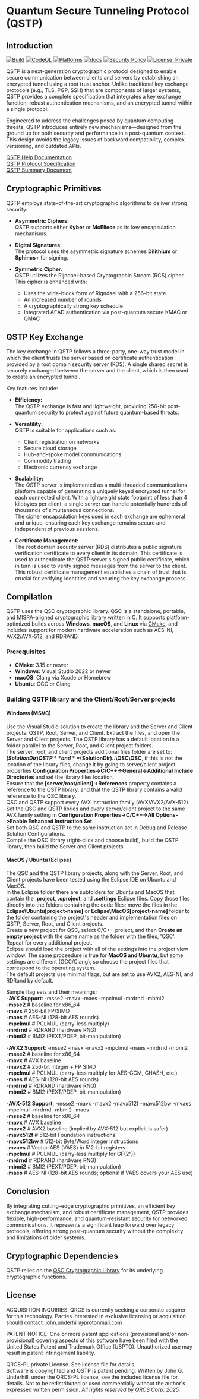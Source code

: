 # Quantum Secure Tunneling Protocol (QSTP)

## Introduction

[![Build](https://github.com/QRCS-CORP/QSTP/actions/workflows/build.yml/badge.svg?branch=main)](https://github.com/QRCS-CORP/QSTP/actions/workflows/build.yml)
[![CodeQL](https://github.com/QRCS-CORP/QSTP/actions/workflows/codeql-analysis.yml/badge.svg)](https://github.com/QRCS-CORP/QSTP/actions/workflows/codeql-analysis.yml)
[![Platforms](https://img.shields.io/badge/platforms-Linux%20|%20macOS%20|%20Windows-blue)](#)
[![docs](https://img.shields.io/badge/docs-online-brightgreen)](https://qrcs-corp.github.io/QSTP/)
[![Security Policy](https://img.shields.io/badge/security-policy-blue)](https://github.com/QRCS-CORP/QSTP/security/policy)
[![License: Private](https://img.shields.io/badge/License-Private-blue.svg)](https://github.com/QRCS-CORP/QSTP/blob/main/QRCS-PL%20License.txt)  

QSTP is a next-generation cryptographic protocol designed to enable secure communication between clients and servers by establishing an encrypted tunnel using a root trust anchor. Unlike traditional key exchange protocols (e.g., TLS, PGP, SSH) that are components of larger systems, QSTP provides a complete specification that integrates a key exchange function, robust authentication mechanisms, and an encrypted tunnel within a single protocol.

Engineered to address the challenges posed by quantum computing threats, QSTP introduces entirely new mechanisms—designed from the ground up for both security and performance in a post-quantum context. This design avoids the legacy issues of backward compatibility, complex versioning, and outdated APIs.

[QSTP Help Documentation](https://qrcs-corp.github.io/QSTP/)  
[QSTP Protocol Specification](https://qrcs-corp.github.io/QSTP/pdf/QSTP_Specification.pdf)  
[QSTP Summary Document](https://qrcs-corp.github.io/QSTP/pdf/QSTP_Summary.pdf)  

## Cryptographic Primitives

QSTP employs state-of-the-art cryptographic algorithms to deliver strong security:

- **Asymmetric Ciphers:**  
  QSTP supports either **Kyber** or **McEliece** as its key encapsulation mechanisms.

- **Digital Signatures:**  
  The protocol uses the asymmetric signature schemes **Dilithium** or **Sphincs+** for signing.

- **Symmetric Cipher:**  
  QSTP utilizes the Rijndael-based Cryptographic Stream (RCS) cipher. This cipher is enhanced with:
  - Uses the wide-block form of Rigndael with a 256-bit state.
  - An increased number of rounds
  - A cryptographically strong key schedule
  - Integrated AEAD authentication via post-quantum secure KMAC or QMAC

## QSTP Key Exchange

The key exchange in QSTP follows a three-party, one-way trust model in which the client trusts the server based on certificate authentication provided by a root domain security server (RDS). A single shared secret is securely exchanged between the server and the client, which is then used to create an encrypted tunnel.

Key features include:

- **Efficiency:**  
  The QSTP exchange is fast and lightweight, providing 256-bit post-quantum security to protect against future quantum-based threats.

- **Versatility:**  
  QSTP is suitable for applications such as:
  - Client registration on networks
  - Secure cloud storage
  - Hub-and-spoke model communications
  - Commodity trading
  - Electronic currency exchange

- **Scalability:**  
  The QSTP server is implemented as a multi-threaded communications platform capable of generating a uniquely keyed encrypted tunnel for each connected client. With a lightweight state footprint of less than 4 kilobytes per client, a single server can handle potentially hundreds of thousands of simultaneous connections.  
  The cipher encapsulation keys used in each exchange are ephemeral and unique, ensuring each key exchange remains secure and independent of previous sessions.

- **Certificate Management:**  
  The root domain security server (RDS) distributes a public signature verification certificate to every client in its domain. This certificate is used to authenticate the QSTP server's signed public certificate, which in turn is used to verify signed messages from the server to the client. This robust certificate management establishes a chain of trust that is crucial for verifying identities and securing the key exchange process.

## Compilation

QSTP uses the QSC cryptographic library. QSC is a standalone, portable, and MISRA-aligned cryptographic library written in C. It supports platform-optimized builds across **Windows**, **macOS**, and **Linux** via [CMake](https://cmake.org/), and includes support for modern hardware acceleration such as AES-NI, AVX2/AVX-512, and RDRAND.

### Prerequisites

- **CMake**: 3.15 or newer
- **Windows**: Visual Studio 2022 or newer
- **macOS**: Clang via Xcode or Homebrew
- **Ubuntu**: GCC or Clang  

### Building QSTP library and the Client/Root/Server projects

#### Windows (MSVC)

Use the Visual Studio solution to create the library and the Server and Client projects: QSTP, Root, Server, and Client.
Extract the files, and open the Server and Client projects. The QSTP library has a default location in a folder parallel to the Server, Root, and Client project folders.  
The server, root, and client projects additional files folder are set to: **$(SolutionDir)QSTP** and **$(SolutionDir)..\QSC\QSC**, if this is not the location of the library files, change it by going to server/client project properties **Configuration Properties->C/C++->General->Additional Include Directories** and set the library files location.  
Ensure that the **[server/root/client]->References** property contains a reference to the QSTP library, and that the QSTP library contains a valid reference to the QSC library.  
QSC and QSTP support every AVX instruction family (AVX/AVX2/AVX-512).  
Set the QSC and QSTP libries and every server/client project to the same AVX family setting in **Configuration Properties->C/C++->All Options->Enable Enhanced Instruction Set**.  
Set both QSC and QSTP to the same instruction set in Debug and Release Solution Configurations.  
Compile the QSC library (right-click and choose build), build the QSTP library, then build the Server and Client projects.

#### MacOS / Ubuntu (Eclipse)

The QSC and the QSTP library projects, along with the Server, Root, and Client projects have been tested using the Eclipse IDE on Ubuntu and MacOS.  
In the Eclipse folder there are subfolders for Ubuntu and MacOS that contain the **.project**, **.cproject**, and **.settings** Eclipse files.  Copy those files directly into the folders containing the code files; move the files in the **Eclipse\Ubuntu\[project-name]** or **Eclipse\MacOS\[project-name]** folder to the folder containing the project's header and implementation files on QSTP, Server, Root, and Client projects.  
Create a new project for QSC, select C/C++ project, and then **Create an empty project** with the same name as the folder with the files, 'QSC'. Repeat for every additional project.  
Eclipse should load the project with all of the settings into the project view window. The same proceedure is true for **MacOS and Ubuntu**, but some settings are different (GCC/Clang), so choose the project files that correspond to the operating system.  
The default projects use minimal flags, but are set to use AVX2, AES-NI, and RDRand by default.

Sample flag sets and their meanings:  
-**AVX Support**: -msse2 -mavx -maes -mpclmul -mrdrnd -mbmi2  
-**msse2**        # baseline for x86_64  
-**mavx**         # 256-bit FP/SIMD  
-**maes**         # AES-NI (128-bit AES rounds)  
-**mpclmul**      # PCLMUL (carry-less multiply)  
-**mrdrnd**       # RDRAND (hardware RNG)  
-**mbmi2**        # BMI2 (PEXT/PDEP, bit-manipulation)  

-**AVX2 Support**: -msse2 -mavx -mavx2 -mpclmul -maes -mrdrnd -mbmi2  
-**msse2**        # baseline for x86_64  
-**mavx**         # AVX baseline  
-**mavx2**        # 256-bit integer + FP SIMD  
-**mpclmul**      # PCLMUL (carry-less multiply for AES-GCM, GHASH, etc.)  
-**maes**         # AES-NI (128-bit AES rounds)  
-**mrdrnd**       # RDRAND (hardware RNG)  
-**mbmi2**        # BMI2 (PEXT/PDEP, bit-manipulation)  

-**AVX-512 Support**: -msse2 -mavx -mavx2 -mavx512f -mavx512bw -mvaes -mpclmul -mrdrnd -mbmi2 -maes  
-**msse2**        # baseline for x86_64  
-**mavx**         # AVX baseline  
-**mavx2**        # AVX2 baseline (implied by AVX-512 but explicit is safer)  
-**mavx512f**     # 512-bit Foundation instructions  
-**mavx512bw**    # 512-bit Byte/Word integer instructions  
-**mvaes**        # Vector-AES (VAES) in 512-bit registers  
-**mpclmul**      # PCLMUL (carry-less multiply for GF(2ⁿ))  
-**mrdrnd**       # RDRAND (hardware RNG)  
-**mbmi2**        # BMI2 (PEXT/PDEP, bit-manipulation)  
-**maes**         # AES-NI (128-bit AES rounds; optional if VAES covers your AES use)  


## Conclusion

By integrating cutting-edge cryptographic primitives, an efficient key exchange mechanism, and robust certificate management, QSTP provides flexible, high-performance, and quantum-resistant security for networked communications. It represents a significant leap forward over legacy protocols, offering strong post-quantum security without the complexity and limitations of older systems.

## Cryptographic Dependencies

QSTP relies on the [QSC Cryptographic Library](https://github.com/QRCS-CORP/QSC) for its underlying cryptographic functions.

## License

ACQUISITION INQUIRIES:
QRCS is currently seeking a corporate acquirer for this technology.
Parties interested in exclusive licensing or acquisition should contact:
john.underhill@protonmail.com  

PATENT NOTICE:
One or more patent applications (provisional and/or non-provisional) covering aspects of this software have been filed with the United States Patent and 
Trademark Office (USPTO). Unauthorized use may result in patent infringement liability.  

QRCS-PL private License. See license file for details.  
Software is copyrighted and QSTP is patent pending.
Written by John G. Underhill, under the QRCS-PL license, see the included license file for details. 
Not to be redistributed or used commercially without the author's expressed written permission. 
_All rights reserved by QRCS Corp. 2025._

